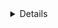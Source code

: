 <details align=center>

![Banner](https://github.com/gavinmasese/gavinmasese3.0/blob/main/Gavin%20Masese.png)

</details>
